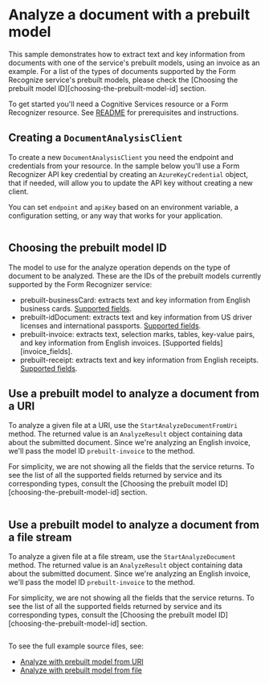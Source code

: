 # Analyze a document with a prebuilt model

This sample demonstrates how to extract text and key information from documents with one of the service's prebuilt models, using an invoice as an example. For a list of the types of documents supported by the Form Recognize service's prebuilt models, please check the [Choosing the prebuilt model ID][choosing-the-prebuilt-model-id] section.

To get started you'll need a Cognitive Services resource or a Form Recognizer resource.  See [README][README] for prerequisites and instructions.

## Creating a `DocumentAnalysisClient`

To create a new `DocumentAnalysisClient` you need the endpoint and credentials from your resource. In the sample below you'll use a Form Recognizer API key credential by creating an `AzureKeyCredential` object, that if needed, will allow you to update the API key without creating a new client.

You can set `endpoint` and `apiKey` based on an environment variable, a configuration setting, or any way that works for your application.

```C# Snippet:CreateDocumentAnalysisClient
```

## Choosing the prebuilt model ID

The model to use for the analyze operation depends on the type of document to be analyzed. These are the IDs of the prebuilt models currently supported by the Form Recognizer service:

- prebuilt-businessCard: extracts text and key information from English business cards. [Supported fields][businessCard_fields].
- prebuilt-idDocument: extracts text and key information from US driver licenses and international passports. [Supported fields][idDocument_fields].
- prebuilt-invoice: extracts text, selection marks, tables, key-value pairs, and key information from English invoices. [Supported fields][invoice_fields].
- prebuilt-receipt: extracts text and key information from English receipts. [Supported fields][receipt_fields].

## Use a prebuilt model to analyze a document from a URI

To analyze a given file at a URI, use the `StartAnalyzeDocumentFromUri` method. The returned value is an `AnalyzeResult` object containing data about the submitted document. Since we're analyzing an English invoice, we'll pass the model ID `prebuilt-invoice` to the method.

For simplicity, we are not showing all the fields that the service returns. To see the list of all the supported fields returned by service and its corresponding types, consult the [Choosing the prebuilt model ID][choosing-the-prebuilt-model-id] section.

```C# Snippet:FormRecognizerAnalyzeWithPrebuiltModelFromUriAsync
```

## Use a prebuilt model to analyze a document from a file stream

To analyze a given file at a file stream, use the `StartAnalyzeDocument` method. The returned value is an `AnalyzeResult` object containing data about the submitted document. Since we're analyzing an English invoice, we'll pass the model ID `prebuilt-invoice` to the method.

For simplicity, we are not showing all the fields that the service returns. To see the list of all the supported fields returned by service and its corresponding types, consult the [Choosing the prebuilt model ID][choosing-the-prebuilt-model-id] section.

```C# Snippet:FormRecognizerAnalyzeWithPrebuiltModelFromFileAsync
```

To see the full example source files, see:

* [Analyze with prebuilt model from URI](https://github.com/Azure/azure-sdk-for-net/blob/main/sdk/formrecognizer/Azure.AI.FormRecognizer/tests/samples/Sample_AnalyzeWithPrebuiltModelFromUriAsync.cs)
* [Analyze with prebuilt model from file](https://github.com/Azure/azure-sdk-for-net/blob/main/sdk/formrecognizer/Azure.AI.FormRecognizer/tests/samples/Sample_AnalyzeWithPrebuiltModelFromFileAsync.cs)

[businessCard_fields]: https://aka.ms/formrecognizer/businesscardfields
[idDocument_fields]: https://aka.ms/formrecognizer/iddocumentfields
[invoice_fieds]: https://aka.ms/formrecognizer/invoicefields
[receipt_fields]: https://aka.ms/formrecognizer/receiptfields

[README]: https://github.com/Azure/azure-sdk-for-net/tree/main/sdk/formrecognizer/Azure.AI.FormRecognizer#getting-started
